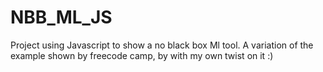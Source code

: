 # NBB_ML_JS
Project using Javascript to show a no black box Ml tool. A variation of the example shown by freecode camp, by with my own twist on it :) 
